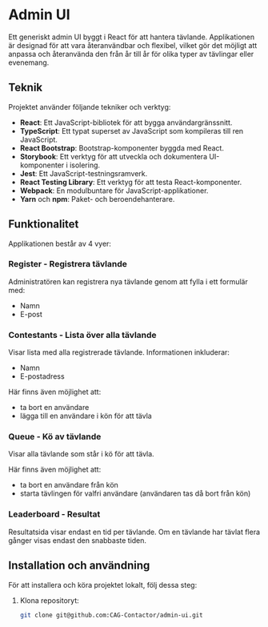 # Admin UI

Ett generiskt admin UI byggt i React för att hantera tävlande. Applikationen är designad för att vara återanvändbar och flexibel, vilket gör det möjligt att anpassa och återanvända den från år till år för olika typer av tävlingar eller evenemang.

## Teknik

Projektet använder följande tekniker och verktyg:

- **React**: Ett JavaScript-bibliotek för att bygga användargränssnitt.
- **TypeScript**: Ett typat superset av JavaScript som kompileras till ren JavaScript.
- **React Bootstrap**: Bootstrap-komponenter byggda med React.
- **Storybook**: Ett verktyg för att utveckla och dokumentera UI-komponenter i isolering.
- **Jest**: Ett JavaScript-testningsramverk.
- **React Testing Library**: Ett verktyg för att testa React-komponenter.
- **Webpack**: En modulbuntare för JavaScript-applikationer.
- **Yarn** och **npm**: Paket- och beroendehanterare.

## Funktionalitet

Applikationen består av 4 vyer:

### Register - Registrera tävlande
Administratören kan registrera nya tävlande genom att fylla i ett formulär med:
- Namn
- E-post

### Contestants - Lista över alla tävlande
Visar lista med alla registrerade tävlande. Informationen inkluderar:
- Namn
- E-postadress

Här finns även möjlighet att:
- ta bort en användare
- lägga till en användare i kön för att tävla

### Queue - Kö av tävlande
Visar alla tävlande som står i kö för att tävla.

Här finns även möjlighet att:
- ta bort en användare från kön
- starta tävlingen för valfri användare (användaren tas då bort från kön)

### Leaderboard - Resultat
Resultatsida visar endast en tid per tävlande. Om en tävlande har tävlat flera gånger visas endast den snabbaste tiden.

## Installation och användning

För att installera och köra projektet lokalt, följ dessa steg:

1. Klona repositoryt:
   ```sh
   git clone git@github.com:CAG-Contactor/admin-ui.git
